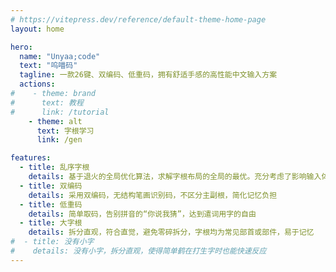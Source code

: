 ```yaml
---
# https://vitepress.dev/reference/default-theme-home-page
layout: home

hero:
  name: "Unyaa;code"
  text: "呜喵码"
  tagline: 一款26键、双编码、低重码，拥有舒适手感的高性能中文输入方案
  actions:
#    - theme: brand
#      text: 教程
#      link: /tutorial
    - theme: alt
      text: 字根学习
      link: /gen

features:
  - title: 乱序字根
    details: 基于退火的全局优化算法，求解字根布局的全局的最优。充分考虑了影响输入体验的效率、手感、重码等因素
  - title: 双编码
    details: 采用双编码，无结构笔画识别码，不区分主副根，简化记忆负担
  - title: 低重码
    details: 简单取码，告别拼音的“你说我猜”，达到遣词用字的自由
  - title: 大字根
    details: 拆分直观，符合直觉，避免零碎拆分，字根均为常见部首或部件，易于记忆
#  - title: 没有小字
#    details: 没有小字，拆分直观，使得简单鹤在打生字时也能快速反应
---
```

